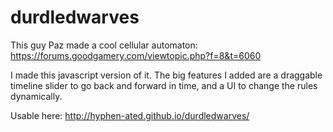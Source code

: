 # durdledwarves
This guy Paz made a cool cellular automaton: https://forums.goodgamery.com/viewtopic.php?f=8&t=6060

I made this javascript version of it. The big features I added are a draggable timeline slider to go back and forward in time, and a UI to change the rules dynamically.

Usable here: http://hyphen-ated.github.io/durdledwarves/
